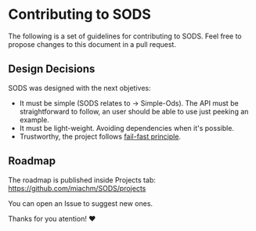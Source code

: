 # Contributing to SODS

The following is a set of guidelines for contributing to SODS. Feel free to propose changes to this document in a pull request.

## Design Decisions

SODS was designed with the next objetives:

- It must be simple (SODS relates to -> Simple-Ods). The API must be straightforward to follow, an user should be able to use just peeking an example.
- It must be light-weight. Avoiding dependencies when it's possible.
- Trustworthy, the project follows [fail-fast principle](https://en.wikipedia.org/wiki/Fail-fast).

## Roadmap

The roadmap is published inside Projects tab:
https://github.com/miachm/SODS/projects

You can open an Issue to suggest new ones.

Thanks for you atention! ❤️

